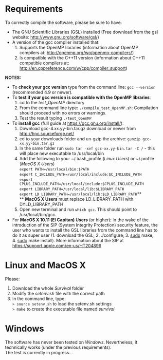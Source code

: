 Requirements
=================

To correctly compile the software, please be sure to have:
 - The GNU Scientific Libraries (GSL) installed (Free download from the gsl website: http://www.gnu.org/software/gsl/)  
 - A version of the gcc compiler installed that:
    1. Supports the OpenMP libraries (information about OpenMP compilers at: http://openmp.org/wp/openmp-compilers/)
    2. Is compatible with the C++11 version (information about C++11 compatible compilers at: http://en.cppreference.com/w/cpp/compiler_support)  

**NOTES:**  
- To **check your gcc version** type from the command line: `gcc --version` (recommended 4.9 or newer).  
- To **test if your gcc version is compatible with the OpenMP libraries**:
   1. cd to the *test_OpenMP* directory
   2. From the command line type: `./compile_test_OpenMP.sh`: Compilation should proceed with no errors or warnings.
   3. Test the result typing `./test_OpenMP`  
- To **install gcc** (full guide at https://gcc.gnu.org/install/):  
   1. Download gcc-4.xx.yy-bin.tar.gz download or newer from http://hpc.sourceforge.net/
   2. cd to your downloads folder and un-gzip the archive: `gunzip gcc-xx.yy-bin.tar.gz`
   3. In the same folder run `sudo tar -xvf gcc-xx.yy-bin.tar -C /` - this will place new executable to /usr/local/bin
   4. Add the following to your ~/.bash_profile (*Linux Users*) or ~/.profile (*MacOS X Users*)  
      `export PATH=/usr/local/bin:$PATH`  
      `export C_INCLUDE_PATH=/usr/local/include:$C_INCLUDE_PATH`  
      `export CPLUS_INCLUDE_PATH=/usr/local/include:$CPLUS_INCLUDE_PATH`  
      `export LIBRARY_PATH=/usr/local/lib:$LIBRARY_PATH`  
      `export LD_LIBRARY_PATH=/usr/local/lib:$LD_LIBRARY_PATH`\*\*  
      \*\* **MacOS X Users** must replace LD\_LIBRARY\_PATH with DYLD\_LIBRARY\_PATH
   5. Open new terminal and run `which gcc`. This should point to /usr/local/bin/gcc.
- For **MacOS X 10.11 (El Capitan) Users** (or higher): In the wake of the introduction of the SIP (System Integrity Protection) security feature, the user who wants to install the GSL libraries from the command line has to do it as super user (1. download the GSL; 2. ./configure; 3. <u>sudo</u> make; 4. <u>sudo</u> make install). More information about the SIP at https://support.apple.com/en-us/HT204899

Linux and MacOS X
=================

Please:
 1. Download the whole *Survival* folder
 2. Modify the *setenv.sh* file with the correct path
 3. In the command line, type:  
 `> source setenv.sh` to load the setenv.sh settings  
 `> make` to create the executable file named *survival*

Windows
=================

The software has never been tested on *Windows*. Nevertheless, it technically works (under the previous requirements).  
The test is currently in progress...
